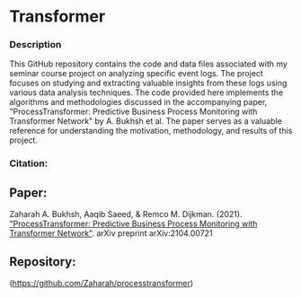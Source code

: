# Transformer


### Description
This GitHub repository contains the code and data files associated with my seminar course project on analyzing specific event logs.
The project focuses on studying and extracting valuable insights from these logs using various data analysis techniques.
The code provided here implements the algorithms and methodologies discussed in the accompanying paper, "ProcessTransformer: Predictive Business Process Monitoring with Transformer Network" by A. Bukhsh et al.
The paper serves as a valuable reference for understanding the motivation, methodology, and results of this project.





### Citation:

## Paper:
Zaharah A. Bukhsh, Aaqib Saeed, & Remco M. Dijkman. (2021). ["ProcessTransformer: Predictive Business Process Monitoring with Transformer Network"](https://arxiv.org/abs/2104.00721). arXiv preprint arXiv:2104.00721

## Repository:
(https://github.com/Zaharah/processtransformer)
